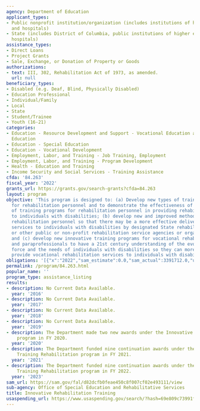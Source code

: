 ```yaml
---
agency: Department of Education
applicant_types:
- Public nonprofit institution/organization (includes institutions of higher education
  and hospitals)
- State (includes District of Columbia, public institutions of higher education and
  hospitals)
assistance_types:
- Direct Loans
- Project Grants
- Sale, Exchange, or Donation of Property or Goods
authorizations:
- text: III, 302, Rehabilitation Act of 1973, as amended.
  url: null
beneficiary_types:
- Disabled (e.g. Deaf, Blind, Physically Disabled)
- Education Professional
- Individual/Family
- Local
- State
- Student/Trainee
- Youth (16-21)
categories:
- Education - Resource Development and Support - Vocational Education and Handicapped
  Education
- Education - Special Education
- Education - Vocational Development
- Employment, Labor, and Training - Job Training, Employment
- Employment, Labor, and Training - Program Development
- Health - Education and Training
- Income Security and Social Services - Training Assistance
cfda: '84.263'
fiscal_year: '2022'
grants_url: https://grants.gov/search-grants?cfda=84.263
layout: program
objective: 'This program is designed to: (a) Develop new types of training programs
  for rehabilitation personnel and to demonstrate the effectiveness of these new types
  of training programs for rehabilitation personnel in providing rehabilitation services
  to individuals with disabilities; (b) develop new and improved methods of training
  rehabilitation personnel so that there may be a more effective delivery of rehabilitation
  services to individuals with disabilities by designated State rehabilitation units
  or other public or non-profit rehabilitation service agencies or organizations;
  and (c) develop new innovative training programs for vocational rehabilitation professionals
  and paraprofessionals to have a 21st century understanding of the evolving labor
  force and the needs of individuals with disabilities so they can more effectively
  provide vocational rehabilitation services to individuals with disabilities.'
obligations: '[{"x":"2022","sam_estimate":0.0,"sam_actual":3391712.0,"usa_spending_actual":3203786.64},{"x":"2023","sam_estimate":3363130.0,"sam_actual":0.0,"usa_spending_actual":3363130.86},{"x":"2024","sam_estimate":363130.0,"sam_actual":0.0,"usa_spending_actual":3543191.0}]'
permalink: /program/84.263.html
popular_name: ''
program_type: assistance_listing
results:
- description: No Current Data Available.
  year: '2016'
- description: No Current Data Available.
  year: '2017'
- description: No Current Data Available.
  year: '2018'
- description: No Current Data Available.
  year: '2019'
- description: The Department made two new awards under the Innovative Training Rehabilitation
    program in FY 2020.
  year: '2020'
- description: The Department funded nine continuation awards under the Innovative
    Training Rehabilitation program in FY 2021.
  year: '2021'
- description: The Department funded nine continuation awards under the Innovative
    Training Rehabilitation program in FY 2022.
  year: '2023'
sam_url: https://sam.gov/fal/d82dcfb0feae450c8f007cf02e493111/view
sub-agency: Office of Special Education and Rehabilitative Services
title: Innovative Rehabilitation Training
usaspending_url: https://www.usaspending.gov/search/?hash=69e809c73991ff8d4a1532cb081a38ff
---
```

